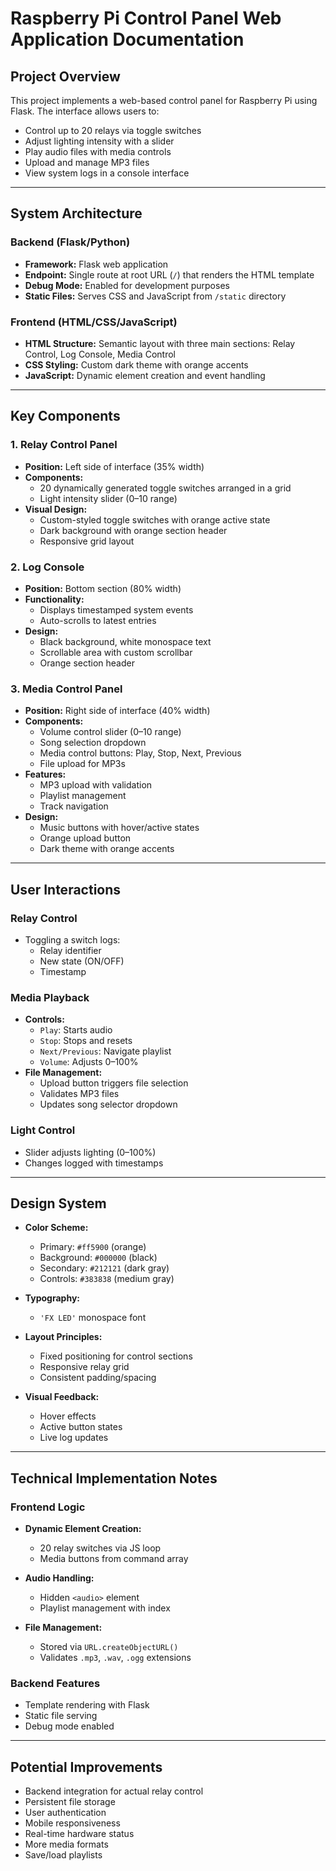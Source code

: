 # Raspberry Pi Control Panel Web Application Documentation

## Project Overview

This project implements a web-based control panel for Raspberry Pi using Flask. The interface allows users to:

- Control up to 20 relays via toggle switches  
- Adjust lighting intensity with a slider  
- Play audio files with media controls  
- Upload and manage MP3 files  
- View system logs in a console interface

---

## System Architecture

### Backend (Flask/Python)

- **Framework:** Flask web application  
- **Endpoint:** Single route at root URL (`/`) that renders the HTML template  
- **Debug Mode:** Enabled for development purposes  
- **Static Files:** Serves CSS and JavaScript from `/static` directory

### Frontend (HTML/CSS/JavaScript)

- **HTML Structure:** Semantic layout with three main sections: Relay Control, Log Console, Media Control  
- **CSS Styling:** Custom dark theme with orange accents  
- **JavaScript:** Dynamic element creation and event handling

---

## Key Components

### 1. Relay Control Panel

- **Position:** Left side of interface (35% width)  
- **Components:**  
  - 20 dynamically generated toggle switches arranged in a grid  
  - Light intensity slider (0–10 range)  
- **Visual Design:**  
  - Custom-styled toggle switches with orange active state  
  - Dark background with orange section header  
  - Responsive grid layout

### 2. Log Console

- **Position:** Bottom section (80% width)  
- **Functionality:**  
  - Displays timestamped system events  
  - Auto-scrolls to latest entries  
- **Design:**  
  - Black background, white monospace text  
  - Scrollable area with custom scrollbar  
  - Orange section header

### 3. Media Control Panel

- **Position:** Right side of interface (40% width)  
- **Components:**  
  - Volume control slider (0–10 range)  
  - Song selection dropdown  
  - Media control buttons: Play, Stop, Next, Previous  
  - File upload for MP3s  
- **Features:**  
  - MP3 upload with validation  
  - Playlist management  
  - Track navigation  
- **Design:**  
  - Music buttons with hover/active states  
  - Orange upload button  
  - Dark theme with orange accents

---

## User Interactions

### Relay Control

- Toggling a switch logs:
  - Relay identifier  
  - New state (ON/OFF)  
  - Timestamp

### Media Playback

- **Controls:**  
  - `Play`: Starts audio  
  - `Stop`: Stops and resets  
  - `Next/Previous`: Navigate playlist  
  - `Volume`: Adjusts 0–100%
- **File Management:**  
  - Upload button triggers file selection  
  - Validates MP3 files  
  - Updates song selector dropdown

### Light Control

- Slider adjusts lighting (0–100%)  
- Changes logged with timestamps

---

## Design System

- **Color Scheme:**  
  - Primary: `#ff5900` (orange)  
  - Background: `#000000` (black)  
  - Secondary: `#212121` (dark gray)  
  - Controls: `#383838` (medium gray)  

- **Typography:**  
  - `'FX LED'` monospace font

- **Layout Principles:**  
  - Fixed positioning for control sections  
  - Responsive relay grid  
  - Consistent padding/spacing

- **Visual Feedback:**  
  - Hover effects  
  - Active button states  
  - Live log updates

---

## Technical Implementation Notes

### Frontend Logic

- **Dynamic Element Creation:**  
  - 20 relay switches via JS loop  
  - Media buttons from command array  

- **Audio Handling:**  
  - Hidden `<audio>` element  
  - Playlist management with index  

- **File Management:**  
  - Stored via `URL.createObjectURL()`  
  - Validates `.mp3`, `.wav`, `.ogg` extensions

### Backend Features

- Template rendering with Flask  
- Static file serving  
- Debug mode enabled

---

## Potential Improvements

- Backend integration for actual relay control  
- Persistent file storage  
- User authentication  
- Mobile responsiveness  
- Real-time hardware status  
- More media formats  
- Save/load playlists
